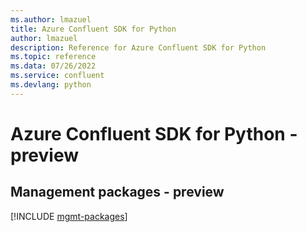 ```yaml
---
ms.author: lmazuel
title: Azure Confluent SDK for Python
author: lmazuel
description: Reference for Azure Confluent SDK for Python
ms.topic: reference
ms.data: 07/26/2022
ms.service: confluent
ms.devlang: python
---
```

# Azure Confluent SDK for Python - preview

## Management packages - preview
[!INCLUDE [mgmt-packages](confluent-mgmt-index.md)]